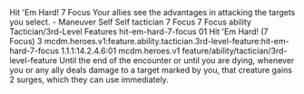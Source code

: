 <ability>
  <name>Hit &apos;Em Hard!</name>
  <cost>7 Focus</cost>
  <flavor>Your allies see the advantages in attacking the targets you select.</flavor>
  <keywords>
    <keyword>-</keyword>
  </keywords>
  <type>Maneuver</type>
  <distance>Self</distance>
  <target>Self</target>
  <metadata>
    <class>tactician</class>
    <cost>7 Focus</cost>
    <cost_amount>7</cost_amount>
    <cost_resource>Focus</cost_resource>
    <feature_type>ability</feature_type>
    <file_dpath>Tactician/3rd-Level Features</file_dpath>
    <item_id>hit-em-hard-7-focus</item_id>
    <item_index>01</item_index>
    <item_name>Hit &apos;Em Hard! (7 Focus)</item_name>
    <level>3</level>
    <scc>mcdm.heroes.v1:feature.ability.tactician.3rd-level-feature:hit-em-hard-7-focus</scc>
    <scdc>1.1.1:14.2.4.6:01</scdc>
    <source>mcdm.heroes.v1</source>
    <type>feature/ability/tactician/3rd-level-feature</type>
  </metadata>
  <effects>
    <effect type="mundane">Until the end of the encounter or until you are dying, whenever you or any ally deals damage to a target marked by you, that creature gains 2 surges, which they can use immediately.</effect>
  </effects>
</ability>
